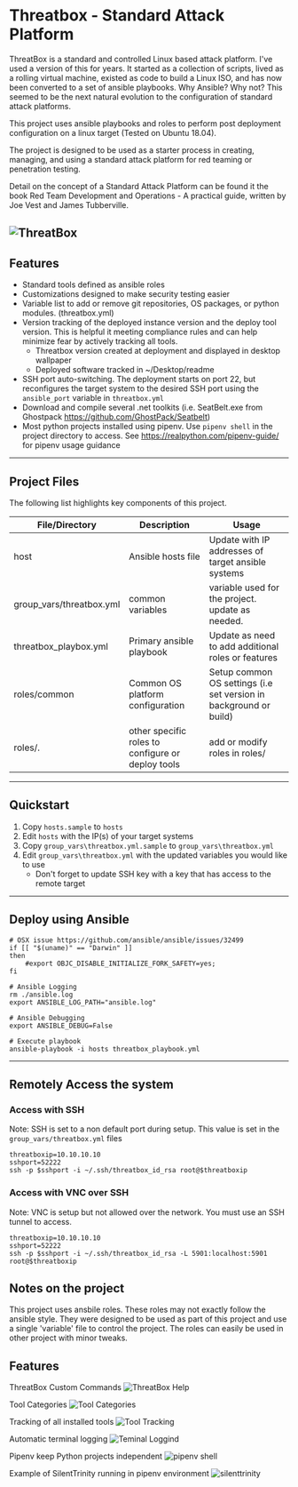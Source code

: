 # Threatbox - Standard Attack Platform

ThreatBox is a standard and controlled Linux based attack platform. I've used a version of this for years. It started as a collection of scripts, lived as a rolling virtual machine, existed as code to build a Linux ISO, and has now been converted to a set of ansible playbooks. Why Ansible? Why not? This seemed to be the next natural evolution to the configuration of standard attack platforms.

This project uses ansible playbooks and roles to perform post deployment configuration on a linux target (Tested on Ubuntu 18.04).

The project is designed to be used as a starter process in creating, managing, and using a standard attack platform for red teaming or penetration testing.

Detail on the concept of a Standard Attack Platform can be found it the book Red Team Development and Operations - A practical guide, written by Joe Vest and James Tubberville.

![ThreatBox](images/threatbox.png)
------------------------------------
## Features

- Standard tools defined as ansible roles
- Customizations designed to make security testing easier
- Variable list to add or remove git repositories, OS packages, or python modules. (threatbox.yml)
- Version tracking of the deployed instance version and the deploy tool version. This is helpful it meeting compliance rules and can help minimize fear by actively tracking all tools. 
  - Threatbox version created at deployment and displayed in desktop wallpaper
  - Deployed software tracked in ~/Desktop/readme
- SSH port auto-switching. The deployment starts on port 22, but reconfigures the target system to the desired SSH port using the `ansible_port` variable in `threatbox.yml`
- Download and compile several .net toolkits (i.e. SeatBelt.exe from Ghostpack https://github.com/GhostPack/Seatbelt)
- Most python projects installed using pipenv. Use `pipenv shell` in the project directory to access. See https://realpython.com/pipenv-guide/ for pipenv usage guidance
------------------------------------
## Project Files

The following list highlights key components of this project.

File/Directory                      | Description                                       | Usage
------------------------------------|---------------------------------------------------|------
host                                | Ansible hosts file                                | Update with IP addresses of target ansible systems
group_vars/threatbox.yml            | common variables                                  | variable used for the project. update as needed.
threatbox_playbox.yml               | Primary ansible playbook                          | Update as need to add additional roles or features
roles/common                        | Common OS platform configuration                  | Setup common OS settings (i.e set version in background or build)
roles/.                             | other specific roles to configure or deploy tools | add or modify roles in roles/ 

------------------------------------
## Quickstart

1) Copy `hosts.sample` to `hosts`
2) Edit `hosts` with the IP(s) of your target systems
3) Copy `group_vars\threatbox.yml.sample` to `group_vars\threatbox.yml`
4) Edit `group_vars\threatbox.yml` with the updated variables you would like to use
   - Don't forget to update SSH key with a key that has access to the remote target

------------------------------------
## Deploy using Ansible

```
# OSX issue https://github.com/ansible/ansible/issues/32499
if [[ "$(uname)" == "Darwin" ]]
then
    #export OBJC_DISABLE_INITIALIZE_FORK_SAFETY=yes;
fi

# Ansible Logging
rm ./ansible.log
export ANSIBLE_LOG_PATH="ansible.log"

# Ansible Debugging
export ANSIBLE_DEBUG=False

# Execute playbook
ansible-playbook -i hosts threatbox_playbook.yml 
```

------------------------------------
## Remotely Access the system

### Access with SSH

Note: SSH is set to a non default port during setup. This value is set in the `group_vars/threatbox.yml` files

```
threatboxip=10.10.10.10
sshport=52222
ssh -p $sshport -i ~/.ssh/threatbox_id_rsa root@$threatboxip
```

### Access with VNC over SSH

Note: VNC is setup but not allowed over the network. You must use an SSH tunnel to access.

```
threatboxip=10.10.10.10
sshport=52222
ssh -p $sshport -i ~/.ssh/threatbox_id_rsa -L 5901:localhost:5901 root@$threatboxip
```

## Notes on the project

This project uses ansbile roles. These roles may not exactly follow the ansible style. They were designed to be used as part of this project and use a single 'variable' file to control the project. The roles can easily be used in other project with minor tweaks.

## Features

ThreatBox Custom Commands ![ThreatBox Help](images/help.png)

Tool Categories ![Tool Categories](images/tool_category.png)

Tracking of all installed tools ![Tool Tracking](images/tool_tracking.png)

Automatic terminal logging ![Teminal Loggind](images/terminal_logs.png)

Pipenv keep Python projects independent ![pipenv shell](images/pipenv_shell.png)

Example of SilentTrinity running in pipenv environment ![silenttrinity](images/pipenv.png)

